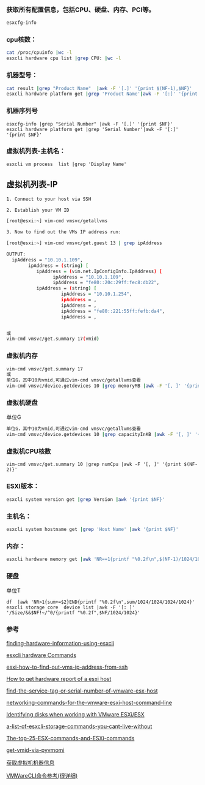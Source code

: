 ### 获取所有配置信息，包括CPU、硬盘、内存、PCI等。
 ``` bash
 esxcfg-info
 ```
 
 ### cpu核数：
 ``` bash
 cat /proc/cpuinfo |wc -l
 esxcli hardware cpu list |grep CPU: |wc -l
 ```
 
 ### 机器型号：
 ``` bash
 cat result |grep "Product Name"  |awk -F '[.]' '{print $(NF-1),$NF}'
 esxcli hardware platform get |grep 'Product Name'|awk -F '[:]' '{print $NF}'
 ```
 ### 机器序列号
 ```
 esxcfg-info |grep "Serial Number" |awk -F '[.]' '{print $NF}'
 esxcli hardware platform get |grep 'Serial Number'|awk -F '[:]' '{print $NF}'
 ```
 ### 虚拟机列表-主机名： 
 ```
 esxcli vm process  list |grep 'Display Name'
 ```
 ## 虚拟机列表-IP 
 
 ``` bash
1. Connect to your host via SSH

2. Establish your VM ID

[root@esxi:~] vim-cmd vmsvc/getallvms

3. Now to find out the VMs IP address run:

[root@esxi:~] vim-cmd vmsvc/get.guest 13 | grep ipAddress

OUTPUT:
   ipAddress = "10.10.1.109", 
         ipAddress = (string) [
            ipAddress = (vim.net.IpConfigInfo.IpAddress) [
                  ipAddress = "10.10.1.109", 
                  ipAddress = "fe80::20c:29ff:fec8:db22", 
            ipAddress = (string) [
                     ipAddress = "10.10.1.254", 
                     ipAddress = , 
                     ipAddress = , 
                     ipAddress = "fe80::221:55ff:fefb:da4", 
                     ipAddress = ,
 
 
 或
 vim-cmd vmsvc/get.summary 17(vmid)
 ```

 ### 虚拟机内存
 
 ``` bash
 vim-cmd vmsvc/get.summary 17
 或
 单位G，其中10为vmid,可通过vim-cmd vmsvc/getallvms查看
 vim-cmd vmsvc/device.getdevices 10 |grep memoryMB |awk -F '[, ]' '{printf"%d",$(NF-2)/1024 }'
 ```
 
 ### 虚拟机硬盘
 单位G
 ``` bash
 单位G，其中10为vmid,可通过vim-cmd vmsvc/getallvms查看
 vim-cmd vmsvc/device.getdevices 10 |grep capacityInKB |awk -F '[, ]' '{sum+=$(NF-2)}END{printf"%d",sum/1024/1024 }'
 ```
 
 ### 虚拟机CPU核数
 ```
 vim-cmd vmsvc/get.summary 10 |grep numCpu |awk -F '[, ]' '{print $(NF-2)}'
 ```
 
 ### ESXI版本：
 ``` bash
 esxcli system version get |grep Version |awk '{print $NF}'
 ```
 ### 主机名：
 ``` bash
 esxcli system hostname get |grep 'Host Name' |awk '{print $NF}'
 ```
 ### 内存：
 ``` bash
 esxcli hardware memory get |awk 'NR==1{printf "%0.2f\n",$(NF-1)/1024/1024/1024}'
 ```
 
 ### 硬盘
 
 单位T
 
 ```
 df  |awk 'NR>1{sum+=$2}END{printf "%0.2f\n",sum/1024/1024/1024/1024}'
 esxcli storage core  device list |awk -F '[: ]' '/Size/&&$NF!~/^0/{printf "%0.2f",$NF/1024/1024}'
 ```
 

### 参考

[finding-hardware-information-using-esxcli](http://masteringvmware.com/esxi-commands-part-2-finding-hardware-information-using-esxcli/)

[esxcli hardware Commands](https://pubs.vmware.com/vsphere-50/index.jsp?topic=%2Fcom.vmware.vcli.ref.doc_50%2Fesxcli_hardware.html)

[esxi-how-to-find-out-vms-ip-address-from-ssh]( https://nocsma.wordpress.com/2016/10/21/esxi-how-to-find-out-vms-ip-address-from-ssh/)

[How to get hardware report of a esxi host](https://communities.vmware.com/thread/459814)

[find-the-service-tag-or-serial-number-of-vmware-esx-host](http://www.virtualizetips.com/2010/05/24/find-the-service-tag-or-serial-number-of-vmware-esx-host/)

[networking-commands-for-the-vmware-esxi-host-command-line](https://www.tunnelsup.com/networking-commands-for-the-vmware-esxi-host-command-line/)

[Identifying disks when working with VMware ESXi/ESX](https://kb.vmware.com/s/article/1014953)

[a-list-of-esxcli-storage-commands-you-cant-live-without](https://cormachogan.com/2014/02/25/a-list-of-esxcli-storage-commands-you-cant-live-without/)

[The-top-25-ESX-commands-and-ESXi-commands](https://searchservervirtualization.techtarget.com/tip/The-top-25-ESX-commands-and-ESXi-commands)

[get-vmid-via-pyvmomi](https://stackoverflow.com/questions/33717752/get-vmid-via-pyvmomi)

[获取虚拟机机器信息](http://esx-guy.blogspot.com/2012/03/how-to-query-virtual-machine-from.html)

[VMWareCLI命令参考(很详细)](http://xstarcd.github.io/wiki/Cloud/VMWareCLI.html)


